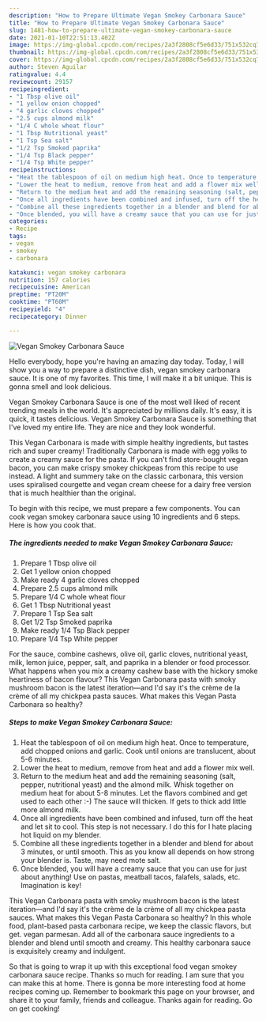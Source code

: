 ```yaml
---
description: "How to Prepare Ultimate Vegan Smokey Carbonara Sauce"
title: "How to Prepare Ultimate Vegan Smokey Carbonara Sauce"
slug: 1481-how-to-prepare-ultimate-vegan-smokey-carbonara-sauce
date: 2021-01-10T22:51:13.402Z
image: https://img-global.cpcdn.com/recipes/2a3f2808cf5e6d33/751x532cq70/vegan-smokey-carbonara-sauce-recipe-main-photo.jpg
thumbnail: https://img-global.cpcdn.com/recipes/2a3f2808cf5e6d33/751x532cq70/vegan-smokey-carbonara-sauce-recipe-main-photo.jpg
cover: https://img-global.cpcdn.com/recipes/2a3f2808cf5e6d33/751x532cq70/vegan-smokey-carbonara-sauce-recipe-main-photo.jpg
author: Steven Aguilar
ratingvalue: 4.4
reviewcount: 29157
recipeingredient:
- "1 Tbsp olive oil"
- "1 yellow onion chopped"
- "4 garlic cloves chopped"
- "2.5 cups almond milk"
- "1/4 C whole wheat flour"
- "1 Tbsp Nutritional yeast"
- "1 Tsp Sea salt"
- "1/2 Tsp Smoked paprika"
- "1/4 Tsp Black pepper"
- "1/4 Tsp White pepper"
recipeinstructions:
- "Heat the tablespoon of oil on medium high heat. Once to temperature, add chopped onions and garlic. Cook until onions are translucent, about 5-6 minutes."
- "Lower the heat to medium, remove from heat and add a flower mix well."
- "Return to the medium heat and add the remaining seasoning (salt, pepper, nutritional yeast) and the almond milk. Whisk together on medium heat for about 5-8 minutes. Let the flavors combined and get used to each other :-) The sauce will thicken. If gets to thick add little more almond milk."
- "Once all ingredients have been combined and infused, turn off the heat and let sit to cool. This step is not necessary. I do this for I hate placing hot liquid on my blender."
- "Combine all these ingredients together in a blender and blend for about 3 minutes, or until smooth. This as you know all depends on how strong your blender is. Taste, may need mote salt."
- "Once blended, you will have a creamy sauce that you can use for just about anything! Use on pastas, meatball tacos, falafels, salads, etc. Imagination is key!"
categories:
- Recipe
tags:
- vegan
- smokey
- carbonara

katakunci: vegan smokey carbonara 
nutrition: 157 calories
recipecuisine: American
preptime: "PT20M"
cooktime: "PT60M"
recipeyield: "4"
recipecategory: Dinner

---
```



![Vegan Smokey Carbonara Sauce](https://img-global.cpcdn.com/recipes/2a3f2808cf5e6d33/751x532cq70/vegan-smokey-carbonara-sauce-recipe-main-photo.jpg)

Hello everybody, hope you're having an amazing day today. Today, I will show you a way to prepare a distinctive dish, vegan smokey carbonara sauce. It is one of my favorites. This time, I will make it a bit unique. This is gonna smell and look delicious.

Vegan Smokey Carbonara Sauce is one of the most well liked of recent trending meals in the world. It's appreciated by millions daily. It's easy, it is quick, it tastes delicious. Vegan Smokey Carbonara Sauce is something that I've loved my entire life. They are nice and they look wonderful.

This Vegan Carbonara is made with simple healthy ingredients, but tastes rich and super creamy! Traditionally Carbonara is made with egg yolks to create a creamy sauce for the pasta. If you can&#39;t find store-bought vegan bacon, you can make crispy smokey chickpeas from this recipe to use instead. A light and summery take on the classic carbonara, this version uses spiralised courgette and vegan cream cheese for a dairy free version that is much healthier than the original.


To begin with this recipe, we must prepare a few components. You can cook vegan smokey carbonara sauce using 10 ingredients and 6 steps. Here is how you cook that.

<!--inarticleads1-->

##### The ingredients needed to make Vegan Smokey Carbonara Sauce:

1. Prepare 1 Tbsp olive oil
1. Get 1 yellow onion chopped
1. Make ready 4 garlic cloves chopped
1. Prepare 2.5 cups almond milk
1. Prepare 1/4 C whole wheat flour
1. Get 1 Tbsp Nutritional yeast
1. Prepare 1 Tsp Sea salt
1. Get 1/2 Tsp Smoked paprika
1. Make ready 1/4 Tsp Black pepper
1. Prepare 1/4 Tsp White pepper


For the sauce, combine cashews, olive oil, garlic cloves, nutritional yeast, milk, lemon juice, pepper, salt, and paprika in a blender or food processor. What happens when you mix a creamy cashew base with the hickory smoke heartiness of bacon flavour? This Vegan Carbonara pasta with smoky mushroom bacon is the latest iteration—and I&#39;d say it&#39;s the crème de la crème of all my chickpea pasta sauces. What makes this Vegan Pasta Carbonara so healthy? 

<!--inarticleads2-->

##### Steps to make Vegan Smokey Carbonara Sauce:

1. Heat the tablespoon of oil on medium high heat. Once to temperature, add chopped onions and garlic. Cook until onions are translucent, about 5-6 minutes.
1. Lower the heat to medium, remove from heat and add a flower mix well.
1. Return to the medium heat and add the remaining seasoning (salt, pepper, nutritional yeast) and the almond milk. Whisk together on medium heat for about 5-8 minutes. Let the flavors combined and get used to each other :-) The sauce will thicken. If gets to thick add little more almond milk.
1. Once all ingredients have been combined and infused, turn off the heat and let sit to cool. This step is not necessary. I do this for I hate placing hot liquid on my blender.
1. Combine all these ingredients together in a blender and blend for about 3 minutes, or until smooth. This as you know all depends on how strong your blender is. Taste, may need mote salt.
1. Once blended, you will have a creamy sauce that you can use for just about anything! Use on pastas, meatball tacos, falafels, salads, etc. Imagination is key!


This Vegan Carbonara pasta with smoky mushroom bacon is the latest iteration—and I&#39;d say it&#39;s the crème de la crème of all my chickpea pasta sauces. What makes this Vegan Pasta Carbonara so healthy? In this whole food, plant-based pasta carbonara recipe, we keep the classic flavors, but get. vegan parmesan. Add all of the carbonara sauce ingredients to a blender and blend until smooth and creamy. This healthy carbonara sauce is exquisitely creamy and indulgent. 

So that is going to wrap it up with this exceptional food vegan smokey carbonara sauce recipe. Thanks so much for reading. I am sure that you can make this at home. There is gonna be more interesting food at home recipes coming up. Remember to bookmark this page on your browser, and share it to your family, friends and colleague. Thanks again for reading. Go on get cooking!

